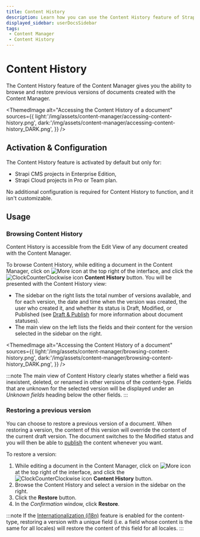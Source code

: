 ```yaml
---
title: Content History
description: Learn how you can use the Content History feature of Strapi 5 to browse and restore previous versions of documents from the Content Manager.
displayed_sidebar: userDocsSidebar
tags:
 - Content Manager
 - Content History
---
```


# Content History <BetaBadge/> <EnterpriseBadge/> <CloudProBadge/> <CloudTeamBadge/>

The Content History feature of the Content Manager gives you the ability to browse and restore previous versions of documents created with the Content Manager.

<ThemedImage
alt="Accessing the Content History of a document"
sources={{
  light:'/img/assets/content-manager/accessing-content-history.png',
  dark:'/img/assets/content-manager/accessing-content-history_DARK.png',
}}
/>

## <Icon name="gear"/> Activation & Configuration

The Content History feature is activated by default but only for:

- Strapi CMS projects in Enterprise Edition,
- Strapi Cloud projects in Pro or Team plan.

No additional configuration is required for Content History to function, and it isn't customizable.

## <Icon name="laptop"/> Usage

### Browsing Content History

Content History is accessible from the Edit View of any document created with the Content Manager.

To browse Content History, while editing a document in the Content Manager, click on ![More icon](/img/assets/icons/v5/More.svg) at the top right of the interface, and click the ![ClockCounterClockwise icon](/img/assets/icons/v5/ClockCounterClockwise.svg) **Content History** button. You will be presented with the Content History view:

- The sidebar on the right lists the total number of versions available, and for each version, the date and time when the version was created, the user who created it, and whether its status is Draft, Modified, or Published (see [Draft & Publish](/user-docs/content-manager/saving-and-publishing-content#saving--publishing-content) for more information about document statuses).
- The main view on the left lists the fields and their content for the version selected in the sidebar on the right.

<ThemedImage
alt="Accessing the Content History of a document"
sources={{
  light:'/img/assets/content-manager/browsing-content-history.png',
  dark:'/img/assets/content-manager/browsing-content-history_DARK.png',
}}
/>

:::note
The main view of Content History clearly states whether a field was inexistent, deleted, or renamed in other versions of the content-type. Fields that are unknown for the selected version will be displayed under an _Unknown fields_ heading below the other fields.
:::

### Restoring a previous version

You can choose to restore a previous version of a document. When restoring a version, the content of this version will override the content of the current draft version. The document switches to the Modified status and you will then be able to [publish](/user-docs/content-manager/saving-and-publishing-content#publishing-and-unpublishing) the content whenever you want.

To restore a version:

1. While editing a document in the Content Manager, click on ![More icon](/img/assets/icons/v5/More.svg) at the top right of the interface, and click the ![ClockCounterClockwise icon](/img/assets/icons/v5/ClockCounterClockwise.svg) **Content History** button.
2. Browse the Content History and select a version in the sidebar on the right.
3. Click the **Restore** button.
4. In the _Confirmation_ window, click **Restore**.  

:::note
If the [Internationalization (i18n)](/user-docs/content-manager/translating-content) feature is enabled for the content-type, restoring a version with a unique field (i.e. a field whose content is the same for all locales) will restore the content of this field for all locales.
:::